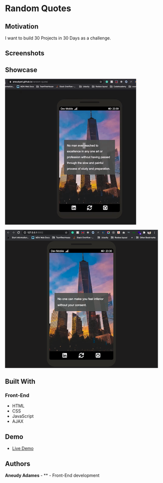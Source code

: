 # Random Quotes

## Motivation

I want to build 30 Projects in 30 Days as a challenge.

## Screenshots

## Showcase

![liveApp](screenshots/giphy.gif)

![app](screenshots/homepage.png)

## Built With

### Front-End

- HTML
- CSS
- JavaScript
- AJAX

## Demo

- [Live Demo](https://aneudya4.github.io/random-quote)

## Authors

**Aneudy Adames** - \*\* - Front-End development
